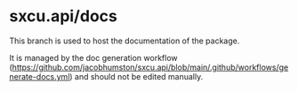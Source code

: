 # sxcu.api/docs

This branch is used to host the documentation of the package.

It is managed by the doc generation workflow (https://github.com/jacobhumston/sxcu.api/blob/main/.github/workflows/generate-docs.yml) and should not be edited manually.

